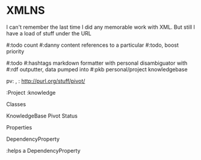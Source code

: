 # XMLNS

I can't remember the last time I did any memorable work with XML. But still I have a load of stuff under the URL

#:todo count #:danny content references to a particular #:todo, boost priority

#:todo #:hashtags markdown formatter with personal disambiguator with #:rdf outputter, data pumped into #:pkb personal/project knowledgebase

pv: , : http://purl.org/stuff/pivot/

:Project :knowledge

 Classes

 KnowledgeBase
 Pivot
 Status

 Properties

 DependencyProperty

 :helps a  DependencyProperty
